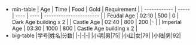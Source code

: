 - min-table
  | Age | Time | Food | Gold | Requirement |
  | ------------ | ----- | ---- | ---- | ----------------------- |
  | Feudal Age | 02:10 | 500 | 0 | Dark Age building x 2 |
  | Castle Age | 02:40 | 800 | 200 |- |
  | Imperial Age | 03:30 | 1000 | 800 | Castle Age building x 2 |
- big-table
  |学号|姓名|分数|
  |-|-|-|
  |小明|男|75|
  |小红|女|79|
  |小陆|男|92|
